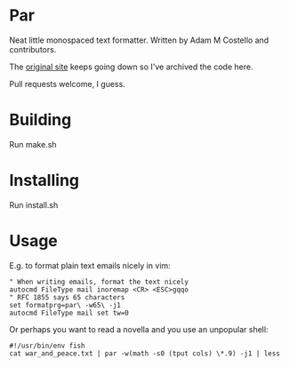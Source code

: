 # Par

Neat little monospaced text formatter. Written by Adam M Costello and contributors.

The [original site](http://www.nicemice.net/par/) keeps going down so I've archived the code here.

Pull requests welcome, I guess.

# Building

Run make.sh

# Installing

Run install.sh

# Usage

E.g. to format plain text emails nicely in vim:

```vimrc
" When writing emails, format the text nicely
autocmd FileType mail inoremap <CR> <ESC>gqqo
" RFC 1855 says 65 characters
set formatprg=par\ -w65\ -j1
autocmd FileType mail set tw=0
```

Or perhaps you want to read a novella and you use an unpopular shell:

```fish
#!/usr/bin/env fish
cat war_and_peace.txt | par -w(math -s0 (tput cols) \*.9) -j1 | less
```
